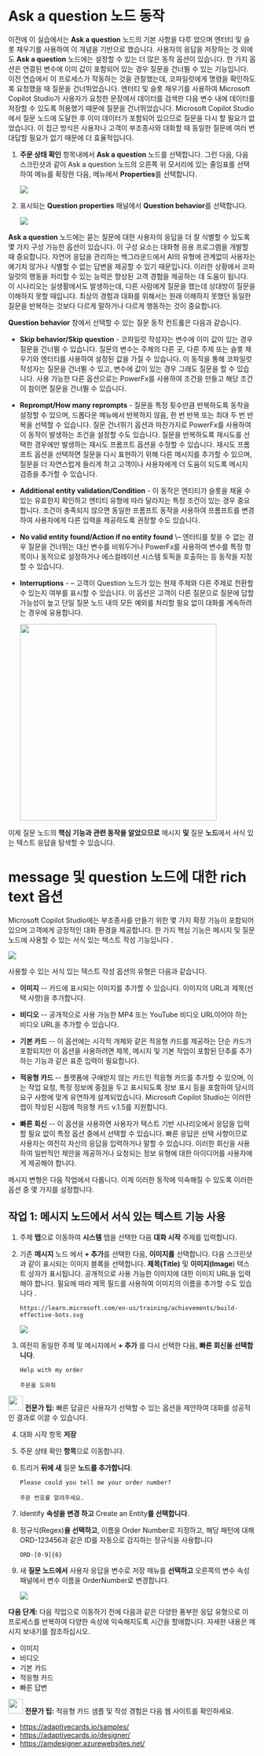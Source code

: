 # Ask a question 노드 동작

이전에 이 실습에서는 **Ask a question** 노드의 기본 사항을 다루 었으며 엔터티 및 슬롯 채우기를 사용하여 이 개념을 기반으로 했습니다. 
사용자의 응답을 저장하는 것 외에도 **Ask a question** 노드에는 설정할 수 있는 더 많은 동작 옵션이 있습니다. 
한 가지 옵션은 연결된 변수에 이미 값이 포함되어 있는 경우 질문을 건너뛸 수 있는 기능입니다. 
이전 연습에서 이 프로세스가 작동하는 것을 관찰했는데, 코파일럿에게 명령을 확인하도록 요청했을 때 질문을 건너뛰었습니다. 
엔터티 및 슬롯 채우기를 사용하여 Microsoft Copilot Studio가 사용자가 요청한 문장에서 데이터를 검색한 다음 변수 내에 데이터를 저장할 수 있도록 허용했기 때문에 질문을 건너뛰었습니다.
Microsoft Copilot Studio에서 질문 노드에 도달한 후 이미 데이터가 포함되어 있으므로 질문을 다시 할 필요가 없었습니다. 
이 접근 방식은 사용자나 고객이 부조종사와 대화할 때 동일한 질문에 여러 번 대답할 필요가 없기 때문에 더 효율적입니다.

1.  **주문 상태 확인** 항목내에서 **Ask a question** 노드를 선택합니다. 
    그런 다음, 다음 스크린샷과 같이 Ask a question 노드의 오른쪽 위 모서리에 있는 줄임표를 선택하여 메뉴를 확장한 다음, 메뉴에서 **Properties**를 선택합니다.

    <img src="./images/image35.png">

2.  표시되는 **Question properties** 패널에서 **Question behavior**를 선택합니다.
    
    <img src="./images/image36.png">

**Ask a question** 노드에는 묻는 질문에 대한 사용자의 응답을 더 잘 식별할 수 있도록 몇 가지 구성 가능한 옵션이 있습니다. 
이 구성 요소는 대화형 응용 프로그램을 개발할 때 중요합니다. 
자연어 응답을 관리하는 백그라운드에서 AI의 유형에 관계없이 사용자는 예기치 않거나 식별할 수 없는 답변을 제공할 수 있기 때문입니다. 
이러한 상황에서 코파일럿의 행동을 처리할 수 있는 능력은 향상된 고객 경험을 제공하는 데 도움이 됩니다. 
이 시나리오는 실생활에서도 발생하는데, 다른 사람에게 질문을 했는데 상대방이 질문을 이해하지 못할 때입니다. 
최상의 경험과 대화를 위해서는 원래 이해하지 못했던 동일한 질문을 반복하는 것보다 다르게 말하거나 다르게 행동하는 것이 중요합니다.

**Question behavior** 창에서 선택할 수 있는 질문 동작 컨트롤은 다음과 같습니다.

-   **Skip behavior/Skip question** \- 코파일럿 작성자는 변수에 이미 값이 있는 경우 질문을 건너뛸 수 있습니다. 
    질문의 변수는 주제의 다른 곳, 다른 주제 또는 슬롯 채우기와 엔터티를 사용하여 설정된 값을 가질 수 있습니다. 
    이 동작을 통해 코파일럿 작성자는 질문을 건너뛸 수 있고, 변수에 값이 있는 경우 그래도 질문을 할 수 있습니다. 
    사용 가능한 다른 옵션으로는 PowerFx를 사용하여 조건을 만들고 해당 조건이 참이면 질문을 건너뛸 수 있습니다.

-   **Reprompt/How many reprompts** \- 질문을 특정 횟수만큼 반복하도록 동작을 설정할 수 있으며, 드롭다운 메뉴에서 반복하지 않음, 한 번 반복 또는 최대 두 번 반복을 선택할 수 있습니다.
    질문 건너뛰기 옵션과 마찬가지로 PowerFx를 사용하여 이 동작이 발생하는 조건을 설정할 수도 있습니다.
    질문을 반복하도록 재시도를 선택한 경우에만 발생하는 재시도 프롬프트 옵션을 수정할 수 있습니다. 
    재시도 프롬프트 옵션을 선택하면 질문을 다시 표현하기 위해 다른 메시지를 추가할 수 있으며, 질문을 더 자연스럽게 들리게 하고 고객이나 사용자에게 더 도움이 되도록 메시지 검증을 추가할 수 있습니다.

-   **Additional entity validation/Condition** \- 이 동작은 엔티티가 슬롯을 채울 수 있는 유효한지 확인하고 엔티티 유형에 따라 달라지는 특정 조건이 있는 경우 중요합니다. 
    조건이 충족되지 않으면 동일한 프롬프트 동작을 사용하여 프롬프트를 변경하여 사용자에게 다른 입력을 제공하도록 권장할 수도 있습니다.

-   **No valid entity found/Action if no entity found** \– 엔터티를 찾을 수 없는 경우 질문을 건너뛰는 대신 변수를 비워두거나 PowerFx를 사용하여 변수를 특정 항목이나 동적으로 설정하거나 
    에스컬레이션 시스템 토픽을 호출하는 등 동작을 지정할 수 있습니다.

-   **Interruptions** \- – 고객이 Question 노드가 있는 현재 주제와 다른 주제로 전환할 수 있는지 여부를 표시할 수 있습니다. 
    이 옵션은 고객이 다른 질문으로 질문에 답할 가능성이 높고 단일 질문 노드 내의 모든 예외를 처리할 필요 없이 대화를 계속하려는 경우에 유용합니다.

    <img src="./images/image37.png" width="400px">

이제 질문 노드의 **핵심 기능과 관련 동작을 알았으므로** 메시지 **및**
질문 **노드**에서 서식 있는 텍스트 응답을 탐색할 수 있습니다.

# message 및 question 노드에 대한 rich text 옵션

Microsoft Copilot Studio에는 부조종사를 만들기 위한 몇 가지 확장 기능이
포함되어 있으며 고객에게 긍정적인 대화 환경을 제공합니다. 한 가지 핵심
기능은 메시지 및 질문 노드에 사용할 수 있는 서식 있는 텍스트 작성
기능입니다 .

<img src="./images/image38.png">

사용할 수 있는 서식 있는 텍스트 작성 옵션의 유형은 다음과 같습니다.

-   **이미지** -- 카드에 표시되는 이미지를 추가할 수 있습니다. 이미지의 URL과 제목(선택 사항)을 추가합니다.

-   **비디오** -- 공개적으로 사용 가능한 MP4 또는 YouTube 비디오 URL이어야 하는 비디오 URL을 추가할 수 있습니다.

-   **기본 카드** -- 이 옵션에는 시각적 개체와 같은 적응형 카드를 제공하는 단순 카드가 포함되지만 이 옵션을 사용하려면 제목, 메시지 및 기본 작업이 포함된 단추를 추가하는 기능과 같은 표준 입력이 필요합니다.

-   **적응형 카드** -- 플랫폼에 구애받지 않는 카드인 적응형 카드를
    추가할 수 있으며, 이는 작업 요청, 특정 정보에 중점을 두고 표시되도록
    정보 표시 등을 포함하여 당시의 요구 사항에 맞게 유연하게
    설계되었습니다. Microsoft Copilot Studio는 이러한 랩이 작성된 시점에
    적응형 카드 v.1.5를 지원합니다.

-   **빠른 회신** -- 이 옵션을 사용하면 사용자가 텍스트 기반
    시나리오에서 응답을 입력할 필요 없이 특정 옵션 중에서 선택할 수
    있습니다. 빠른 응답은 선택 사항이므로 사용자는 여전히 자신의 응답을
    입력하거나 말할 수 있습니다. 이러한 회신을 사용하여 일반적인 제안을
    제공하거나 요청되는 정보 유형에 대한 아이디어를 사용자에게 제공해야
    합니다.

메시지 변형은 다음 작업에서 다룹니다. 이제 이러한 동작에 익숙해질 수
있도록 이러한 옵션 중 몇 가지를 설정합니다.

## 작업 1: 메시지 노드에서 서식 있는 텍스트 기능 사용

1.  주제 **탭**으로 이동하여 **시스템** 탭을 선택한 다음 **대화 시작**
    주제를 입력합니다.

2.  기존 **메시지** 노드 에서 **+ 추가**를 선택한 다음, **이미지를**
    선택합니다. 다음 스크린샷과 같이 표시되는 이미지 블록을 선택합니다.
    **제목(Title)** 및 **이미지(Image**) 텍스트 상자가 표시됩니다.
    공개적으로 사용 가능한 이미지에 대한 이미지 URL을 입력해야 합니다.
    필요에 따라 제목 필드를 사용하여 이미지의 이름을 추가할 수도
    있습니다 .

    ```
    https://learn.microsoft.com/en-us/training/achievements/build-effective-bots.svg
    ```
    
    <img src="./images/image39.png">

3.  여전히 동일한 주제 및 메시지에서 **+ 추가** 를 다시 선택한 다음,
    **빠른 회신을 선택합니다**.

    ```
    Help with my order
    ```
    ```
    주문을 도와줘
    ```
 

  <img src="./images/image4.svg" width="30"> **전문가 팁:** 빠른 답글은 사용자가 선택할 수 있는 옵션을
  제안하여 대화를 성공적인 결과로 이끌 수 있습니다.
  

4.  대화 시작 항목 **저장**

5.  주문 상태 확인 **항목**으로 이동합니다.

6.  트리거 **뒤에 새** 질문 **노드를 추가합니다**.

    ```
    Please could you tell me your order number?
    ```
    ```
    주문 번호를 알려주세요. 
    ```
  
7.  Identify **속성을 변경 하고** Create an Entity**를 선택합니다**.

8.  정규식(Regex)**을 선택하고**, 이름을 Order Number로 지정하고, 해당
    패턴에 대해 ORD-123456과 같은 ID를 자동으로 감지하는 정규식을
    사용합니다

    ```
    ORD-[0-9]{6}
    ```

9.  새 **질문 노드에서** 사용자 응답을 변수로 저장 메뉴를 **선택하고**
    오른쪽의 변수 속성 패널에서 변수 이름을 OrderNumber로 변경합니다.

    <img src="./images/image40.png">

**다음 단계:** 다음 작업으로 이동하기 전에 다음과 같은 다양한 풍부한
응답 유형으로 이 프로세스를 반복하여 다양한 속성에 익숙해지도록 시간을
할애합니다. 자세한 내용은 메시지 보내기를 참조하십시오.

-   이미지
-   비디오
-   기본 카드
-   적응형 카드
-   빠른 답변

<img src="./images/image4.svg" width="30"> **전문가 팁:** 적응형 카드 샘플 및 작성 경험은 다음 웹 사이트를 확인하세요.                               

-   <https://adaptivecards.io/samples/>                       
-   <https://adaptivecards.io/designer/>                      
-   <https://amdesigner.azurewebsites.net/>                   




